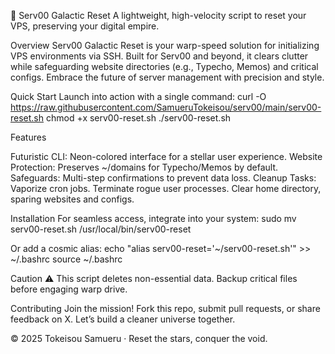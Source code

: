 🌌 Serv00 Galactic Reset
A lightweight, high-velocity script to reset your VPS, preserving your digital empire.

  
  
  



Overview
Serv00 Galactic Reset is your warp-speed solution for initializing VPS environments via SSH. Built for Serv00 and beyond, it clears clutter while safeguarding website directories (e.g., Typecho, Memos) and critical configs. Embrace the future of server management with precision and style.

Quick Start
Launch into action with a single command:
curl -O https://raw.githubusercontent.com/SamueruTokeisou/serv00/main/serv00-reset.sh
chmod +x serv00-reset.sh
./serv00-reset.sh


Features

Futuristic CLI: Neon-colored interface for a stellar user experience.
Website Protection: Preserves ~/domains for Typecho/Memos by default.
Safeguards: Multi-step confirmations to prevent data loss.
Cleanup Tasks:
Vaporize cron jobs.
Terminate rogue user processes.
Clear home directory, sparing websites and configs.




Installation
For seamless access, integrate into your system:
sudo mv serv00-reset.sh /usr/local/bin/serv00-reset

Or add a cosmic alias:
echo "alias serv00-reset='~/serv00-reset.sh'" >> ~/.bashrc
source ~/.bashrc


Caution
⚠️ This script deletes non-essential data. Backup critical files before engaging warp drive.

Contributing
Join the mission! Fork this repo, submit pull requests, or share feedback on X. Let’s build a cleaner universe together.

  © 2025 Tokeisou Samueru · Reset the stars, conquer the void.
